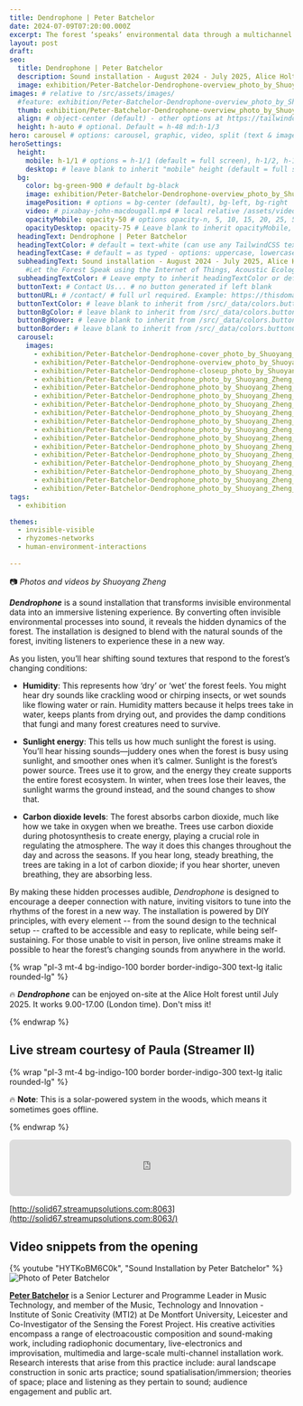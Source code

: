 ```yaml
---
title: Dendrophone | Peter Batchelor
date: 2024-07-09T07:20:00.000Z
excerpt: The forest ‘speaks’ environmental data through a multichannel soundscape.
layout: post
draft:
seo:
  title: Dendrophone | Peter Batchelor
  description: Sound installation - August 2024 - July 2025, Alice Holt Forest (free entrance)
  image: exhibition/Peter-Batchelor-Dendrophone-overview_photo_by_Shuoyang_Zheng.jpg
images: # relative to /src/assets/images/
  #feature: exhibition/Peter-Batchelor-Dendrophone-overview_photo_by_Shuoyang_Zheng.jpg
  thumb: exhibition/Peter-Batchelor-Dendrophone-overview_photo_by_Shuoyang_Zheng.jpg
  align: # object-center (default) - other options at https://tailwindcss.com/docs/object-position
  height: h-auto # optional. Default = h-48 md:h-1/3
hero: carousel # options: carousel, graphic, video, split (text & image)
heroSettings:
  height:
    mobile: h-1/1 # options = h-1/1 (default = full screen), h-1/2, h-1/3, h-3/4, h-9/10, h-48 (12rem, 192px), h-56 (14rem, 224px), h-64 (16rem, 256px)
    desktop: # leave blank to inherit "mobile" height (default = full screen)
  bg:
    color: bg-green-900 # default bg-black
    image: exhibition/Peter-Batchelor-Dendrophone-overview_photo_by_Shuoyang_Zheng.jpg # relative to /assets/images/
    imagePosition: # options = bg-center (default), bg-left, bg-right
    video: # pixabay-john-macdougall.mp4 # local relative /assets/video/, or full https://... if remote?
    opacityMobile: opacity-50 # options opacity-n, 5, 10, 15, 20, 25, 50, 75, 100 (default)
    opacityDesktop: opacity-75 # Leave blank to inherit opacityMobile, use same options as opacityMobile
  headingText: Dendrophone | Peter Batchelor
  headingTextColor: # default = text-white (can use any TailwindCSS text-[color]-[xxx])
  headingTextCase: # default = as typed - options: uppercase, lowercase, capitalize
  subheadingText: Sound installation - August 2024 - July 2025, Alice Holt Forest (free entrance) #>
    #Let the Forest Speak using the Internet of Things, Acoustic Ecology and Creative AI<br /><span style="color:grey">AHRC-funded project (2023-25) : AH/X011585/1</span>
  subheadingTextColor: # Leave empty to inherit headingTextColor or default (text-white) or use any text-[color]-[xxx]
  buttonText: # Contact Us... # no button generated if left blank
  buttonURL: # /contact/ # full url required. Example: https://thisdomain.com/somepage/
  buttonTextColor: # leave blank to inherit from /src/_data/colors.buttonCustom or buttonDefault
  buttonBgColor: # leave blank to inherit from /src/_data/colors.buttonCustom.bg or buttonDefault.bg
  buttonBgHover: # leave blank to inherit from /src/_data/colors.buttonCustom.bgHover or buttonDefault.bgHover
  buttonBorder: # leave blank to inherit from /src/_data/colors.buttonCustom.border or buttonDefault.border
  carousel:
    images:
      - exhibition/Peter-Batchelor-Dendrophone-cover_photo_by_Shuoyang_Zheng.jpg
      - exhibition/Peter-Batchelor-Dendrophone-overview_photo_by_Shuoyang_Zheng.jpg
      - exhibition/Peter-Batchelor-Dendrophone-closeup_photo_by_Shuoyang_Zheng.jpg
      - exhibition/Peter-Batchelor-Dendrophone_photo_by_Shuoyang_Zheng_1.jpg  
      - exhibition/Peter-Batchelor-Dendrophone_photo_by_Shuoyang_Zheng_2.jpg  
      - exhibition/Peter-Batchelor-Dendrophone_photo_by_Shuoyang_Zheng_3.jpg  
      - exhibition/Peter-Batchelor-Dendrophone_photo_by_Shuoyang_Zheng_4.jpg                        
      - exhibition/Peter-Batchelor-Dendrophone_photo_by_Shuoyang_Zheng_5.jpg  
      - exhibition/Peter-Batchelor-Dendrophone_photo_by_Shuoyang_Zheng_6.jpg  
      - exhibition/Peter-Batchelor-Dendrophone_photo_by_Shuoyang_Zheng_7.jpg  
      - exhibition/Peter-Batchelor-Dendrophone_photo_by_Shuoyang_Zheng_8.jpg  
      - exhibition/Peter-Batchelor-Dendrophone_photo_by_Shuoyang_Zheng_9.jpg  
      - exhibition/Peter-Batchelor-Dendrophone_photo_by_Shuoyang_Zheng_10.jpg  
      - exhibition/Peter-Batchelor-Dendrophone_photo_by_Shuoyang_Zheng_11.jpg  
      - exhibition/Peter-Batchelor-Dendrophone_photo_by_Shuoyang_Zheng_12.jpg
      - exhibition/Peter-Batchelor-Dendrophone_photo_by_Shuoyang_Zheng_13.jpg  
      - exhibition/Peter-Batchelor-Dendrophone_photo_by_Shuoyang_Zheng_14.jpg              
tags:
  - exhibition

themes:
  - invisible-visible
  - rhyzomes-networks
  - human-environment-interactions
  
---
```


:camera: *Photos and videos by Shuoyang Zheng*

***Dendrophone*** is a sound installation that transforms invisible environmental data into an immersive listening experience. By converting often invisible environmental processes into sound, it reveals the hidden dynamics of the forest. The installation is designed to blend with the natural sounds of the forest, inviting listeners to experience these in a new way.

As you listen, you’ll hear shifting sound textures that respond to the forest’s changing conditions:

- **Humidity**: This represents how ‘dry’ or ‘wet’ the forest feels. You might hear dry sounds like crackling wood or chirping insects, or wet sounds like flowing water or rain. Humidity matters because it helps trees take in water, keeps plants from drying out, and provides the damp conditions that fungi and many forest creatures need to survive.

- **Sunlight energy**: This tells us how much sunlight the forest is using. You’ll hear hissing sounds—juddery ones when the forest is busy using sunlight, and smoother ones when it’s calmer. Sunlight is the forest’s power source. Trees use it to grow, and the energy they create supports the entire forest ecosystem. In winter, when trees lose their leaves, the sunlight warms the ground instead, and the sound changes to show that.

- **Carbon dioxide levels**: The forest absorbs carbon dioxide, much like how we take in oxygen when we breathe. Trees use carbon dioxide during photosynthesis to create energy, playing a crucial role in regulating the atmosphere. The way it does this changes throughout the day and across the seasons. If you hear long, steady breathing, the trees are taking in a lot of carbon dioxide; if you hear shorter, uneven breathing, they are absorbing less.

By making these hidden processes audible, *Dendrophone* is designed to encourage a deeper connection with nature, inviting visitors to tune into the rhythms of the forest in a new way. The installation is powered by DIY principles, with every element -- from the sound design to the technical setup -- crafted to be accessible and easy to replicate, while being self-sustaining. For those unable to visit in person, live online streams make it possible to hear the forest’s changing sounds from anywhere in the world.


{% wrap "pl-3 mt-4 bg-indigo-100 border border-indigo-300 text-lg italic rounded-lg" %}

:fire: ***Dendrophone*** can be enjoyed on-site at the Alice Holt forest until July 2025. It works 9.00-17.00 (London time). Don't miss it!

{% endwrap %}

## Live stream courtesy of Paula (Streamer II)

{% wrap "pl-3 mt-4 bg-indigo-100 border border-indigo-300 text-lg italic rounded-lg" %}

:fire: **Note**: This is a solar-powered system in the woods, which means it sometimes goes offline.

{% endwrap %}

<div class="mt-4 mb-4">
<!--Streamup HTML5 Player-->
<iframe width="500" height="100" src="https://players.dedicateware.com/engine/simple_no_artwork.php?soco=%23FFFFFF&stana=%23F39000&bgco=%23151D28&coco=%23FFFFFF&secure=1&host=solid67.streamupsolutions.com&user=upnybwpf&port=8063&mount=STF_Installation&autoplay=-1" frameborder="0" scrolling="no" style="border-radius: 8px;"></iframe>
<!--Streamup HTML5 Player-->
</div>

[http://solid67.streamupsolutions.com:8063](http://solid67.streamupsolutions.com:8063/)

## Video snippets from the opening

<div class="mt-4 mb-4">
{% youtube "HYTKoBM6C0k", "Sound Installation by Peter Batchelor" %}
</div>

<div class="bg-gray-200 p-4 mt-4 mb-4">

<img class="h-48 rounded-full mt-2 mr-2 float-left " src="/assets/images/authors/peter-batchelor.jpg" alt="Photo of Peter Batchelor">

[**Peter Batchelor**](https://peterb.dmu.ac.uk/) is a Senior Lecturer and Programme Leader in Music Technology, and member of the Music, Technology and Innovation - Institute of Sonic Creativity (MTI2) at De Montfort University, Leicester and Co-Investigator of the Sensing the Forest Project. His creative activities encompass a range of electroacoustic composition and sound-making work, including radiophonic documentary, live-electronics and improvisation, multimedia and large-scale multi-channel installation work. Research interests that arise from this practice include: aural landscape construction in sonic arts practice; sound spatialisation/immersion; theories of space; place and listening as they pertain to sound; audience engagement and public art.

</div>
